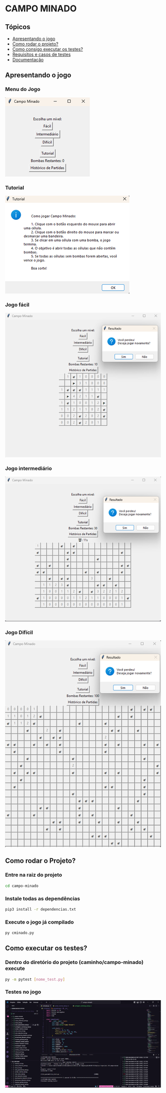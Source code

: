 # CAMPO MINADO

## Tópicos

- [Apresentando o jogo](#apresentando-o-jogo)
- [Como rodar o projeto?](#como-rodar-o-projeto)
- [Como consigo executar  os testes?](#como-executar-os-testes)
- [Requisitos e casos de testes](./requisitos.md)
- [Documentação](./Documentação.md)

## Apresentando o jogo

### Menu do Jogo
![Tela do jogo no modo fácil.](./img/menu.png)

### Tutorial
![Tela do jogo no tutorial.](./img/tutorial.png)

### Jogo fácil

![Tela do jogo no modo fácil.](./img/facil.png)

### Jogo intermediário

![Tela do jogo no modo Intermediário.](./img/intermediario.png)

### Jogo Difícil
![Tela do jogo no modo difícil.](./img/dificil.png)

</p>

## Como rodar o Projeto?

### Entre na raiz do projeto 

```sh
cd campo-minado
```

### Instale todas as dependências

```sh
pip3 install -r dependencias.txt
```

### Execute o jogo já compilado

```sh
py cminado.py
```

## Como executar os testes?

### Dentro do diretório do projeto (caminho/campo-minado) execute

```sh
py -m pytest [nome_test.py]
```

### Testes no jogo
![Tela do jogo com os testes.](./img/testes.png)